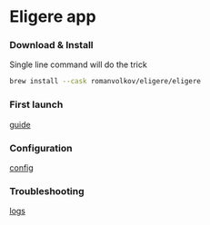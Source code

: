 # Eligere app

### Download & Install

Single line command will do the trick

```bash
brew install --cask romanvolkov/eligere/eligere
```


### First launch 
[guide](./docs/first_launch.md)

### Configuration

[config](./docs/config.md)


### Troubleshooting

[logs](./docs/logs.md)
